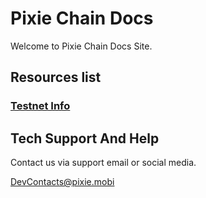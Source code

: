 # Pixie Chain Docs

Welcome to Pixie Chain Docs Site.

## Resources list

### [Testnet Info](testnet.md)

## Tech Support And Help

Contact us via support email or social media.

<DevContacts@pixie.mobi>

